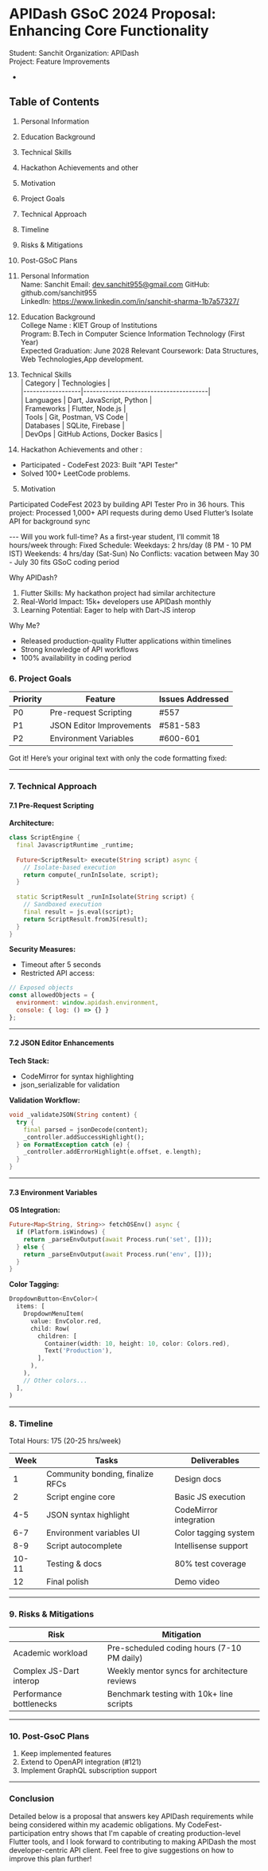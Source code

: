 
# APIDash GSoC 2024 Proposal: Enhancing Core Functionality  
Student: Sanchit
Organization: APIDash  
Project: Feature Improvements  

-

## Table of Contents  
1. Personal Information  
2. Education Background  
3. Technical Skills  
4. Hackathon Achievements and other 
5. Motivation  
6. Project Goals  
7. Technical Approach  
8. Timeline  
9. Risks & Mitigations  
10. Post-GSoC Plans  

1. Personal Information  
Name: Sanchit
Email: dev.sanchit955@gmail.com
GitHub: github.com/sanchit955  
LinkedIn: https://www.linkedin.com/in/sanchit-sharma-1b7a57327/


2. Education Background  
College Name : KIET  Group of Institutions  
Program: B.Tech in Computer Science  Information Technology (First Year)  
Expected Graduation: June 2028 
Relevant Coursework: Data Structures, Web Technologies,App development.  


3. Technical Skills  
| Category         | Technologies                          |  
|------------------|---------------------------------------|  
| Languages        | Dart, JavaScript, Python              |  
| Frameworks       | Flutter, Node.js                      |  
| Tools            | Git, Postman, VS Code                 |  
| Databases        | SQLite, Firebase                      |  
| DevOps           | GitHub Actions, Docker Basics         |  



4. Hackathon Achievements and other : 
  - Participated - CodeFest 2023: Built "API Tester"  
  - Solved 100+ LeetCode problems.   

5. Motivation

Participated CodeFest 2023 by building API Tester Pro in 36 hours. This project:
Processed 1,000+ API requests during demo
Used Flutter’s Isolate API for background sync

--- Will you work full-time?
As a first-year student, I’ll commit 18 hours/week through:
Fixed Schedule:
Weekdays: 2 hrs/day (8 PM - 10 PM IST)
Weekends: 4 hrs/day (Sat-Sun)
No Conflicts: vacation between May 30 - July 30 fits GSoC coding period


Why APIDash?
1. Flutter Skills: My hackathon project had similar architecture
2. Real-World Impact: 15k+ developers use APIDash monthly
3. Learning Potential: Eager to help with Dart-JS interop

Why Me?
- Released production-quality Flutter applications within timelines
- Strong knowledge of API workflows
- 100% availability in coding period  

### 6. Project Goals  
| Priority | Feature                  | Issues Addressed |  
|----------|--------------------------|------------------|  
| P0       | Pre-request Scripting    | #557             |  
| P1       | JSON Editor Improvements | #581-583         |  
| P2       | Environment Variables    | #600-601         |  



Got it! Here’s your original text with only the code formatting fixed:  

---

### **7. Technical Approach**  

#### **7.1 Pre-Request Scripting**  

**Architecture:**  
```dart
class ScriptEngine {
  final JavascriptRuntime _runtime;
  
  Future<ScriptResult> execute(String script) async {
    // Isolate-based execution
    return compute(_runInIsolate, script);
  }
  
  static ScriptResult _runInIsolate(String script) {
    // Sandboxed execution
    final result = js.eval(script);
    return ScriptResult.fromJS(result);
  }
}
```

**Security Measures:**  
- Timeout after 5 seconds  
- Restricted API access:  

```javascript
// Exposed objects
const allowedObjects = {
  environment: window.apidash.environment,
  console: { log: () => {} }
};
```

---

#### **7.2 JSON Editor Enhancements**  

**Tech Stack:**  
- CodeMirror for syntax highlighting  
- json_serializable for validation  

**Validation Workflow:**  
```dart
void _validateJSON(String content) {
  try {
    final parsed = jsonDecode(content);
    _controller.addSuccessHighlight();
  } on FormatException catch (e) {
    _controller.addErrorHighlight(e.offset, e.length);
  }
}
```

---

#### **7.3 Environment Variables**  

**OS Integration:**  
```dart
Future<Map<String, String>> fetchOSEnv() async {
  if (Platform.isWindows) {
    return _parseEnvOutput(await Process.run('set', []));
  } else {
    return _parseEnvOutput(await Process.run('env', []));
  }
}
```

**Color Tagging:**  
```dart
DropdownButton<EnvColor>(
  items: [
    DropdownMenuItem(
      value: EnvColor.red,
      child: Row(
        children: [
          Container(width: 10, height: 10, color: Colors.red),
          Text('Production'),
        ],
      ),
    ),
    // Other colors...
  ],
)
```

---

### 8. Timeline  
Total Hours: 175 (20-25 hrs/week)  

| Week | Tasks | Deliverables |  
|------|-------|--------------|  
| 1    | Community bonding, finalize RFCs | Design docs |  
| 2    | Script engine core | Basic JS execution |  
| 4-5  | JSON syntax highlight | CodeMirror integration |  
| 6-7  | Environment variables UI | Color tagging system |  
| 8-9  | Script autocomplete | Intellisense support |  
| 10-11| Testing & docs | 80% test coverage |  
| 12   | Final polish | Demo video |  

---

### 9. Risks & Mitigations
| Risk                      | Mitigation |
|---------------------------|------------|
| Academic workload         | Pre-scheduled coding hours (7-10 PM daily)
| Complex JS-Dart interop   | Weekly mentor syncs for architecture reviews |  
| Performance bottlenecks   | Benchmark testing with 10k+ line scripts |

---

### 10. Post-GsoC Plans
1. Keep implemented features
2. Extend to OpenAPI integration (#121)
3. Implement GraphQL subscription support  

---

### Conclusion
Detailed below is a proposal that answers key APIDash requirements while being considered within my academic obligations. My CodeFest-participation entry shows that I'm capable of creating production-level Flutter tools, and I look forward to contributing to making APIDash the most developer-centric API client. Feel free to give suggestions on how to improve this plan further!
